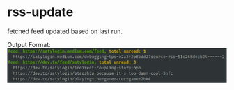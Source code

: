 # rss-update

fetched feed updated based on last run.

Output Format:
![output.png](images/output.png)
